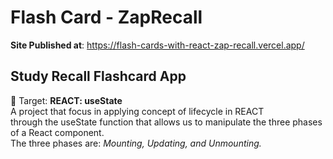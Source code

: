 # Flash Card - ZapRecall 
**Site Published at**: https://flash-cards-with-react-zap-recall.vercel.app/


## Study Recall Flashcard App</br>
🎯 Target: **REACT: useState**</br>
A project that focus in applying concept of lifecycle in REACT </br>
through the useState function that allows us to manipulate the three phases of a React component. </br>
The three phases are: *Mounting, Updating, and Unmounting.*
